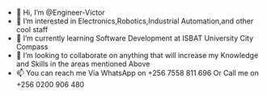 - 👋 Hi, I’m @Engineer-Victor
- 👀 I’m interested in Electronics,Robotics,Industrial Automation,and other cool staff
- 🌱 I’m currently learning Software Development at ISBAT University City Compass
- 💞️ I’m looking to collaborate on anything that will increase my Knowledge and Skills in the areas mentioned Above
- 📫 You can reach me Via WhatsApp on  +256 7558 811 696 Or Call me on +256 0200 906 480



